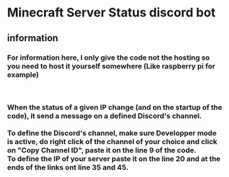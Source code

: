 # Minecraft Server Status discord bot

<h2>information</h2>
<h3>For information here, I only give the code not the hosting so you need to host it yourself somewhere (Like raspberry pi for example)</h3>
<br>
<h3>
 When the status of a given IP change (and on the startup of the code), it send a message on a defined Discord's channel.
 <br/>
 <br>
 To define the Discord's channel, make sure Developper mode is active, do right click of the channel of your choice and click on "Copy Channel ID", paste it on the line 9 of the code.
 <br/>
 To define the IP of your server paste it on the line 20 and at the ends of the links ont line 35 and 45.
</h3>